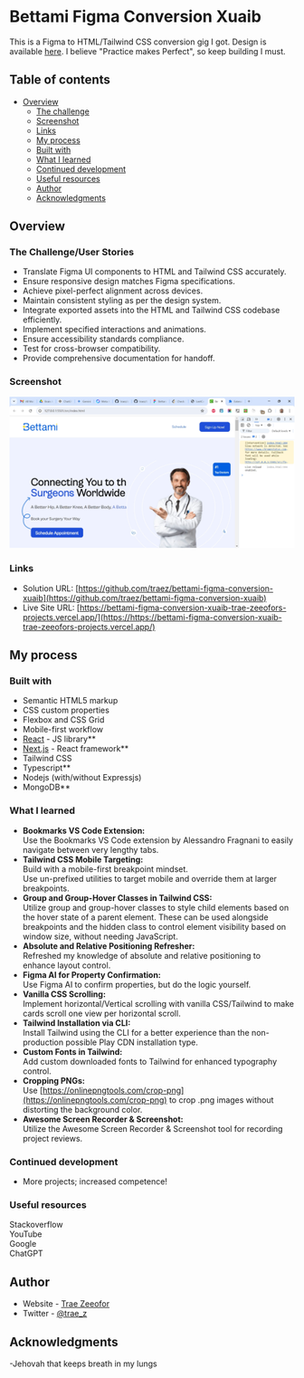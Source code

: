 # Bettami Figma Conversion Xuaib

This is a Figma to HTML/Tailwind CSS conversion gig I got. Design is available [here](https://www.figma.com/design/PRwypfiFUh8gHWbPHL2u96/Bettami). I believe "Practice makes Perfect", so keep building I must.

## Table of contents

- [Overview](#overview)
  - [The challenge](#the-challenge)
  - [Screenshot](#screenshot)
  - [Links](#links)
  - [My process](#my-process)
  - [Built with](#built-with)
  - [What I learned](#what-i-learned)
  - [Continued development](#continued-development)
  - [Useful resources](#useful-resources)
  - [Author](#author)
  - [Acknowledgments](#acknowledgments)

## Overview

### The Challenge/User Stories

- Translate Figma UI components to HTML and Tailwind CSS accurately.
- Ensure responsive design matches Figma specifications.
- Achieve pixel-perfect alignment across devices.
- Maintain consistent styling as per the design system.
- Integrate exported assets into the HTML and Tailwind CSS codebase efficiently.
- Implement specified interactions and animations.
- Ensure accessibility standards compliance.
- Test for cross-browser compatibility.
- Provide comprehensive documentation for handoff.

### Screenshot

![](./src/assets/screenshot-desktop.png)

### Links

- Solution URL: [https://github.com/traez/bettami-figma-conversion-xuaib](https://github.com/traez/bettami-figma-conversion-xuaib)
- Live Site URL: [https://bettami-figma-conversion-xuaib-trae-zeeofors-projects.vercel.app/](https://https://bettami-figma-conversion-xuaib-trae-zeeofors-projects.vercel.app/)

## My process

### Built with

- Semantic HTML5 markup
- CSS custom properties
- Flexbox and CSS Grid
- Mobile-first workflow
- [React](https://reactjs.org/) - JS library**  
- [Next.js](https://nextjs.org/) - React framework**  
- Tailwind CSS
- Typescript**  
- Nodejs (with/without Expressjs)
- MongoDB** 

### What I learned

- **Bookmarks VS Code Extension:**  
Use the Bookmarks VS Code extension by Alessandro Fragnani to easily navigate between very lengthy tabs.
- **Tailwind CSS Mobile Targeting:**  
Build with a mobile-first breakpoint mindset.  
Use un-prefixed utilities to target mobile and override them at larger breakpoints.  
- **Group and Group-Hover Classes in Tailwind CSS:**  
Utilize group and group-hover classes to style child elements based on the hover state of a parent element.
These can be used alongside breakpoints and the hidden class to control element visibility based on window size, without needing JavaScript.
- **Absolute and Relative Positioning Refresher:**  
Refreshed my knowledge of absolute and relative positioning to enhance layout control.
- **Figma AI for Property Confirmation:**  
Use Figma AI to confirm properties, but do the logic yourself.
- **Vanilla CSS Scrolling:**  
Implement horizontal/Vertical scrolling with vanilla CSS/Tailwind to make cards scroll one view per horizontal scroll.
- **Tailwind Installation via CLI:**  
Install Tailwind using the CLI for a better experience than the non-production possible Play CDN installation type.
- **Custom Fonts in Tailwind:**  
Add custom downloaded fonts to Tailwind for enhanced typography control.
- **Cropping PNGs:**  
Use [https://onlinepngtools.com/crop-png](https://onlinepngtools.com/crop-png) to crop .png images without distorting the background color.
- **Awesome Screen Recorder & Screenshot:**  
Utilize the Awesome Screen Recorder & Screenshot tool for recording project reviews.

### Continued development

- More projects; increased competence!

### Useful resources

Stackoverflow  
YouTube  
Google  
ChatGPT

## Author

- Website - [Trae Zeeofor](https://github.com/traez)
- Twitter - [@trae_z](https://twitter.com/trae_z)

## Acknowledgments

-Jehovah that keeps breath in my lungs
